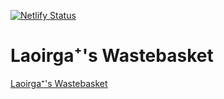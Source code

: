 [![Netlify Status](https://api.netlify.com/api/v1/badges/7b2bfc2b-6c5e-4391-882f-639899d38038/deploy-status)](https://app.netlify.com/sites/geefire/deploys)
# Laoirga⁺'s Wastebasket

[Laoirga⁺'s Wastebasket](https://www.geefire.eu.org)

